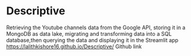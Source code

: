 # Descriptive
Retrieving the Youtube channels data from the Google API, storing it in a MongoDB as data lake, migrating and transforming data into a SQL database,then querying the data and displaying it in the Streamlit app
https://lalithkishore16.github.io/Descriptive/ Github link 
